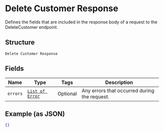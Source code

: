 
# Delete Customer Response

Defines the fields that are included in the response body of
a request to the DeleteCustomer endpoint.

## Structure

`Delete Customer Response`

## Fields

| Name | Type | Tags | Description |
|  --- | --- | --- | --- |
| `errors` | [`List of Error`](/doc/models/error.md) | Optional | Any errors that occurred during the request. |

## Example (as JSON)

```json
{}
```

